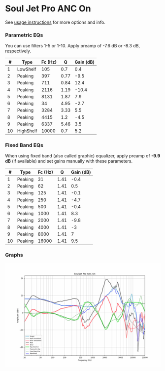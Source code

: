 # Soul Jet Pro ANC On
See [usage instructions](https://github.com/jaakkopasanen/AutoEq#usage) for more options and info.

### Parametric EQs
You can use filters 1-5 or 1-10. Apply preamp of -7.6 dB or -8.3 dB, respectively.

|   # | Type      |   Fc (Hz) |    Q |   Gain (dB) |
|-----|-----------|-----------|------|-------------|
|   1 | LowShelf  |       105 | 0.7  |         0.4 |
|   2 | Peaking   |       397 | 0.77 |        -9.5 |
|   3 | Peaking   |       711 | 0.84 |        12.4 |
|   4 | Peaking   |      2116 | 1.19 |       -10.4 |
|   5 | Peaking   |      8131 | 1.87 |         7.9 |
|   6 | Peaking   |        34 | 4.95 |        -2.7 |
|   7 | Peaking   |      3284 | 3.33 |         5.5 |
|   8 | Peaking   |      4415 | 1.2  |        -4.5 |
|   9 | Peaking   |      6337 | 5.46 |         3.5 |
|  10 | HighShelf |     10000 | 0.7  |         5.2 |

### Fixed Band EQs
When using fixed band (also called graphic) equalizer, apply preamp of **-9.9 dB** (if available) and set gains manually with these parameters.

|   # | Type    |   Fc (Hz) |    Q |   Gain (dB) |
|-----|---------|-----------|------|-------------|
|   1 | Peaking |        31 | 1.41 |        -0.4 |
|   2 | Peaking |        62 | 1.41 |         0.5 |
|   3 | Peaking |       125 | 1.41 |        -0.1 |
|   4 | Peaking |       250 | 1.41 |        -4.7 |
|   5 | Peaking |       500 | 1.41 |        -0.4 |
|   6 | Peaking |      1000 | 1.41 |         8.3 |
|   7 | Peaking |      2000 | 1.41 |        -9.8 |
|   8 | Peaking |      4000 | 1.41 |        -3   |
|   9 | Peaking |      8000 | 1.41 |         7   |
|  10 | Peaking |     16000 | 1.41 |         9.5 |

### Graphs
![](./Soul%20Jet%20Pro%20ANC%20On.png)

